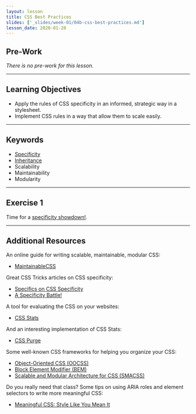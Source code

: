 ```yaml
---
layout: lesson
title: CSS Best Practices
slides: ['_slides/week-01/04b-css-best-practices.md']
lesson_date: 2020-01-20
---
```


## Pre-Work

_There is no pre-work for this lesson._

---

## Learning Objectives

- Apply the rules of CSS specificity in an informed, strategic way in a stylesheet.
- Implement CSS rules in a way that allow them to scale easily.

---

## Keywords

- [Specificity](https://developer.mozilla.org/en/docs/Web/CSS/Specificity)
- [Inheritance](https://developer.mozilla.org/en/docs/Web/CSS/Inheritance)
- Scalability
- Maintainability
- Modularity

---

## Exercise 1

Time for a [specificity showdown!](http://codepen.io/redacademy/pen/VvmwoQ?editors=110).

---

## Additional Resources

An online guide for writing scalable, maintainable, modular CSS:

- [MaintainableCSS](http://maintainablecss.com/)

Great CSS Tricks articles on CSS specificity:

- [Specifics on CSS Specificity](https://css-tricks.com/specifics-on-css-specificity/)
- [A Specificity Battle!](https://css-tricks.com/a-specificity-battle/)

A tool for evaluating the CSS on your websites:

- [CSS Stats](http://www.cssstats.com/)

And an interesting implementation of CSS Stats:

- [CSS Purge](http://www.csspurge.com/)

Some well-known CSS frameworks for helping you organize your CSS:

- [Object-Oriented CSS (OOCSS)](http://oocss.org/)
- [Block Element Modifier (BEM)](http://getbem.com/)
- [Scalable and Modular Architecture for CSS (SMACSS)](https://smacss.com/)

Do you really need that class? Some tips on using ARIA roles and element selectors to write more meaningful CSS:

- [Meaningful CSS: Style Like You Mean It](http://alistapart.com/article/meaningful-css-style-like-you-mean-it)

